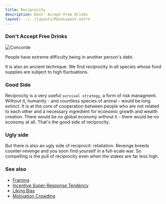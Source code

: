 ```yaml
---
title: Reciprocity
description: Dont' Accept Free Drinks
layout: ../../layouts/MainLayout.astro
---
```


### Don't Accept Free Drinks

![Concorde](/images/peer-pressure.jpg)

People have extreme difficulty being in another person's debt.

It is also an ancient technique. We find reciprocity in all species whose food supplies 
are subject to high fluctuations.

### Good Side

Reciprocity is a very useful `survival strategy`, a form of risk managment. Without it,
humanity - and countless species of animal - would be long extinct. It is at the core of
cooperation between people who are not related to each other and a necessary ingredient for
economic growth and wealth creation. There would be no global economy without it - there
would be no economy at all. That's the good side of reciprocity.

### Ugly side
But there is also an ugly side of reciprocit: retaliation.
Revenge breeds counter-revenge and you soon find yourself in a full-scale war.
So compelling is the pull of reciprocity even when the stakes are far less high.

### See also
- [Framing](/en/framing)
- [Incentive Super-Response Tendency](/en/incentive-super-response-tendency)
- [Liking Bias](/en/liking-bias)
- [Motivation Crowding](/en/motivation-crowding)

